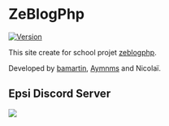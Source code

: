 # ZeBlogPhp 
[![Version](https://img.shields.io/badge/Version-1.0.0-blue.svg)](https://github.com/mrtwizard/zeblogphp)  
  
This site create for school projet [zeblogphp](https://baptiste-mrt.fr/zeblogphp/).
  
Developed by [bamartin](https://baptiste-mrt.fr), [Aymnms](https://aymnms.fr) and Nicolaï.


## Epsi Discord Server
[![](https://discordapp.com/api/guilds/492701964581208080/embed.png?style=banner2)](https://discord.gg/vQ4hG2)
